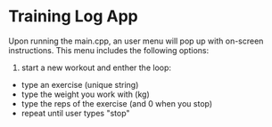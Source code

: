 # Training Log App

Upon running the main.cpp, an user menu will pop up with on-screen instructions. This menu includes the following options:
1. start a new workout and enther the loop:
 * type an exercise (unique string)
 * type the weight you work with (kg)
 * type the reps of the exercise (and 0 when you stop)
 * repeat until user types "stop"
